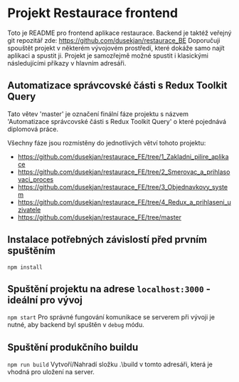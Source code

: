 # Projekt Restaurace frontend
Toto je README pro frontend aplikace restaurace. Backend je taktéž veřejný git repozitář zde: https://github.com/dusekjan/restaurace_BE Doporučuji spouštět projekt v některém vývojovém prostředí, které dokáže samo najít aplikaci a spustit ji. Projekt je samozřejmě možné spustit i klasickými následujícími příkazy v hlavním adresáři.

## Automatizace správcovské části s Redux Toolkit Query
Tato větev 'master' je označení finální fáze projektu s názvem 'Automatizace správcovské části s Redux Toolkit Query' o které pojednává diplomová práce.

Všechny fáze jsou rozmístěny do jednotlivých větví tohoto projektu:
  - https://github.com/dusekjan/restaurace_FE/tree/1_Zakladni_pilire_aplikace
  - https://github.com/dusekjan/restaurace_FE/tree/2_Smerovac_a_prihlasovaci_proces
  - https://github.com/dusekjan/restaurace_FE/tree/3_Objednavkovy_system
  - https://github.com/dusekjan/restaurace_FE/tree/4_Redux_a_prihlaseni_uzivatele
  - https://github.com/dusekjan/restaurace_FE/tree/master

## Instalace potřebných závislostí před prvním spuštěním
`npm install`

## Spuštění projektu na adrese `localhost:3000` - ideální pro vývoj
`npm start` Pro správné fungování komunikace se serverem při vývoji je nutné, aby backend byl spuštěn v `debug` módu.

## Spuštění produkčního buildu
`npm run build` Vytvoří/Nahradí složku .\build v tomto adresáři, která je vhodná pro uložení na server. 
